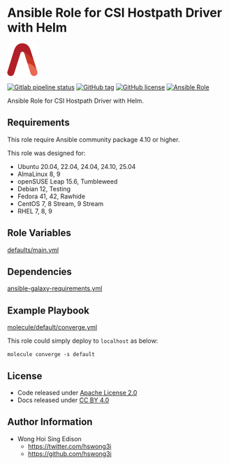 # Ansible Role for CSI Hostpath Driver with Helm

<a href="https://alvistack.com" title="AlviStack" target="_blank"><img src="/alvistack.svg" height="75" alt="AlviStack"></a>

[![Gitlab pipeline status](https://img.shields.io/gitlab/pipeline/alvistack/ansible-role-helm_csi_hostpath/master)](https://gitlab.com/alvistack/ansible-role-helm_csi_hostpath/-/pipelines)
[![GitHub tag](https://img.shields.io/github/tag/alvistack/ansible-role-helm_csi_hostpath.svg)](https://github.com/alvistack/ansible-role-helm_csi_hostpath/tags)
[![GitHub license](https://img.shields.io/github/license/alvistack/ansible-role-helm_csi_hostpath.svg)](https://github.com/alvistack/ansible-role-helm_csi_hostpath/blob/master/LICENSE)
[![Ansible Role](https://img.shields.io/badge/galaxy-alvistack.helm_csi_hostpath-blue.svg)](https://galaxy.ansible.com/alvistack/helm_csi_hostpath)

Ansible Role for CSI Hostpath Driver with Helm.

## Requirements

This role require Ansible community package 4.10 or higher.

This role was designed for:

- Ubuntu 20.04, 22.04, 24.04, 24.10, 25.04
- AlmaLinux 8, 9
- openSUSE Leap 15.6, Tumbleweed
- Debian 12, Testing
- Fedora 41, 42, Rawhide
- CentOS 7, 8 Stream, 9 Stream
- RHEL 7, 8, 9

## Role Variables

[defaults/main.yml](defaults/main.yml)

## Dependencies

[ansible-galaxy-requirements.yml](ansible-galaxy-requirements.yml)

## Example Playbook

[molecule/default/converge.yml](molecule/default/converge.yml)

This role could simply deploy to `localhost` as below:

    molecule converge -s default

## License

- Code released under [Apache License 2.0](LICENSE)
- Docs released under [CC BY 4.0](http://creativecommons.org/licenses/by/4.0/)

## Author Information

- Wong Hoi Sing Edison
  - <https://twitter.com/hswong3i>
  - <https://github.com/hswong3i>
